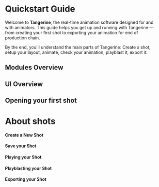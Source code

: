 # Quickstart Guide

Welcome to **Tangerine**, the real-time animation software designed for and with animators. This guide helps you get up and running with Tangerine — from creating your first shot to exporting your animation for end of production chain.

By the end, you'll understand the main parts of Tangerine: Create a shot, setup your layout, animate, check your animation, playblast it, export it.

## Modules Overview

## UI Overview

## Opening your first shot

# About shots

#### Create a New Shot

#### Save your Shot

#### Playing your Shot

#### Playblasting your Shot

#### Exporting your Shot
